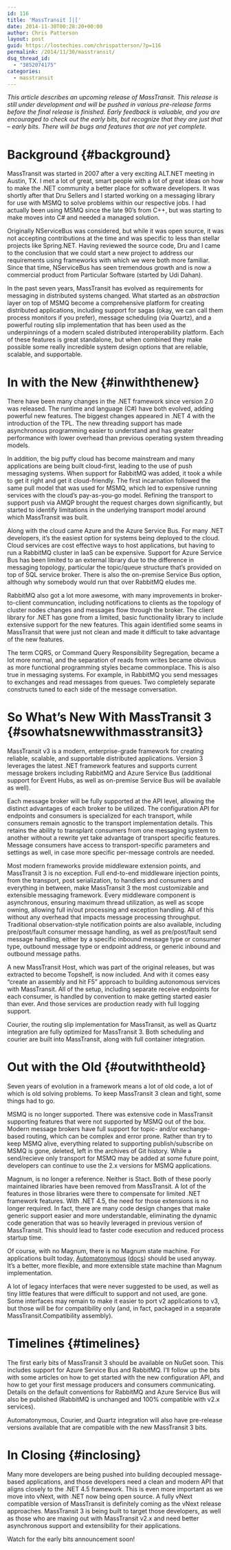 ```yaml
---
id: 116
title: 'MassTransit ]|['
date: 2014-11-30T00:28:20+00:00
author: Chris Patterson
layout: post
guid: https://lostechies.com/chrispatterson/?p=116
permalink: /2014/11/30/masstransit/
dsq_thread_id:
  - "3852074175"
categories:
  - masstransit
---
```

_This article describes an upcoming release of MassTransit. This release is still under development and will be pushed in various pre-release forms before the final release is finished. Early feedback is valuable, and you are encouraged to check out the early bits, but recognize that they are just that – early bits. There will be bugs and features that are not yet complete._

# Background {#background}

MassTransit was started in 2007 after a very exciting ALT.NET meeting in Austin, TX. I met a lot of great, smart people with a lot of great ideas on how to make the .NET community a better place for software developers. It was shortly after that Dru Sellers and I started working on a messaging library for use with MSMQ to solve problems within our respective jobs. I had actually been using MSMQ since the late 90’s from C++, but was starting to make moves into C# and needed a managed solution.

Originally NServiceBus was considered, but while it was open source, it was not accepting contributions at the time and was specific to less than stellar projects like Spring.NET. Having reviewed the source code, Dru and I came to the conclusion that we could start a new project to address our requirements using frameworks with which we were both more familiar. Since that time, NServiceBus has seen tremendous growth and is now a commercial product from Particular Software (started by Udi Dahan).

In the past seven years, MassTransit has evolved as requirements for messaging in distributed systems changed. What started as an _abstraction_ layer on top of MSMQ become a comprehensive platform for creating distributed applications, including support for sagas (okay, we can call them process monitors if you prefer), message scheduling (via Quartz), and a powerful routing slip implementation that has been used as the underpinnings of a modern scaled distributed interoperability platform. Each of these features is great standalone, but when combined they make possible some really incredible system design options that are reliable, scalable, and supportable.

# In with the New {#inwiththenew}

There have been many changes in the .NET framework since version 2.0 was released. The runtime and language (C#) have both evolved, adding powerful new features. The biggest changes appeared in .NET 4 with the introduction of the TPL. The new threading support has made asynchronous programming easier to understand and has greater performance with lower overhead than previous operating system threading models.

In addition, the big puffy cloud has become mainstream and many applications are being built cloud-first, leading to the use of push messaging systems. When support for RabbitMQ was added, it took a while to get it right and get it cloud-friendly. The first incarnation followed the same pull model that was used for MSMQ, which led to expensive running services with the cloud’s pay-as-you-go model. Refining the transport to support push via AMQP brought the request charges down significantly, but started to identify limitations in the underlying transport model around which MassTransit was built.

Along with the cloud came Azure and the Azure Service Bus. For many .NET developers, it’s the easiest option for systems being deployed to the cloud. Cloud services are cost effective ways to host applications, but having to run a RabbitMQ cluster in IaaS can be expensive. Support for Azure Service Bus has been limited to an external library due to the difference in messaging topology, particular the topic/queue structure that’s provided on top of SQL service broker. There is also the on-premise Service Bus option, although why somebody would run that over RabbitMQ eludes me.

RabbitMQ also got a lot more awesome, with many improvements in broker-to-client communcation, including notifications to clients as the topology of cluster nodes changes and messages flow through the broker. The client library for .NET has gone from a limited, basic functionality library to include extensive support for the new features. This again identified some seams in MassTransit that were just not clean and made it difficult to take advantage of the new features.

The term CQRS, or Command Query Responsibility Segregation, became a lot more normal, and the separation of reads from writes became obvious as more functional programming styles became commonplace. This is also true in messaging systems. For example, in RabbitMQ you send messages to exchanges and read messages from queues. Two completely separate constructs tuned to each side of the message conversation.

# So What’s New With MassTransit 3 {#sowhatsnewwithmasstransit3}

MassTransit v3 is a modern, enterprise-grade framework for creating reliable, scalable, and supportable distributed applications. Version 3 leverages the latest .NET framework features and supports current message brokers including RabbitMQ and Azure Service Bus (additional support for Event Hubs, as well as on-premise Service Bus will be available as well).

Each message broker will be fully supported at the API level, allowing the distinct advantages of each broker to be utilized. The configuration API for endpoints and consumers is specialized for each transport, while consumers remain agnostic to the transport implementation details. This retains the ability to transplant consumers from one messaging system to another without a rewrite yet take advantage of transport specific features. Message consumers have access to transport-specific parameters and settings as well, in case more specific per-message controls are needed.

Most modern frameworks provide middleware extension points, and MassTransit 3 is no exception. Full end-to-end middleware injection points, from the transport, post serialization, to handlers and consumers and everything in between, make MassTransit 3 the most customizable and extensible messaging framework. Every middleware component is asynchronous, ensuring maximum thread utilization, as well as scope owning, allowing full in/out processing and exception handling. All of this without any overhead that impacts message processing throughput. Traditional observation-style notification points are also available, including pre/post/fault consumer message handling, as well as pre/post/fault send message handling, either by a specific inbound message type or consumer type, outbound message type or endpoint address, or generic inbound and outbound message paths.

A new MassTransit Host, which was part of the original releases, but was extracted to become Topshelf, is now included. And with it comes easy “create an assembly and hit F5” approach to building autonomous services with MassTransit. All of the setup, including separate receive endpoints for each consumer, is handled by convention to make getting started easier than ever. And those services are production ready with full logging support.

Courier, the routing slip implementation for MassTransit, as well as Quartz integration are fully optimized for MassTransit 3. Both scheduling and courier are built into MassTransit, along with full container integration.

# Out with the Old {#outwiththeold}

Seven years of evolution in a framework means a lot of old code, a lot of which is old solving problems. To keep MassTransit 3 clean and tight, some things had to go.

MSMQ is no longer supported. There was extensive code in MassTransit supporting features that were not supported by MSMQ out of the box. Modern message brokers have full support for topic- and/or exchange-based routing, which can be complex and error prone. Rather than try to keep MSMQ alive, everything related to supporting publish/subscribe on MSMQ is gone, deleted, left in the archives of Git history. While a send/recieve only transport for MSMQ may be added at some future point, developers can continue to use the 2.x versions for MSMQ applications.

Magnum, is no longer a reference. Neither is Stact. Both of these poorly maintained libraries have been removed from MassTransit. A lot of the features in those libraries were there to compensate for limited .NET framework features. With .NET 4.5, the need for those extensions is no longer required. In fact, there are many code design changes that make generic support easier and more understandable, eliminating the dynamic code generation that was so heavily leveraged in previous version of MassTransit. This should lead to faster code execution and reduced process startup time.

Of course, with no Magnum, there is no Magnum state machine. For applications built today, [Automatonymous](http://www.nuget.org/packages/automatonymous) ([docs](http://automatonymous.readthedocs.org/en/latest/configuration/quickstart.html)) should be used anyway. It’s a better, more flexible, and more extensible state machine than Magnum implementation.

A lot of legacy interfaces that were never suggested to be used, as well as tiny little features that were difficult to support and not used, are gone. Some interfaces may remain to make it easier to port v2 applications to v3, but those will be for compatibility only (and, in fact, packaged in a separate MassTransit.Compatibility assembly).

# Timelines {#timelines}

The first early bits of MassTransit 3 should be available on NuGet soon. This includes support for Azure Service Bus and RabbitMQ. I’ll follow up the bits with some articles on how to get started with the new configuration API, and how to get your first message producers and consumers communicating. Details on the default conventions for RabbitMQ and Azure Service Bus will also be published (RabbitMQ is unchanged and 100% compatible with v2.x services).

Automatonymous, Courier, and Quartz integration will also have pre-release versions available that are compatible with the new MassTransit 3 bits.

# In Closing {#inclosing}

Many more developers are being pushed into building decoupled message-based applications, and those developers need a clean and modern API that aligns closely to the .NET 4.5 framework. This is even more important as we move into vNext, with .NET now being open source. A fully vNext compatible version of MassTransit is definitely coming as the vNext release approaches. MassTransit 3 is being built to target those developers, as well as those who are maxing out with MassTransit v2.x and need better asynchronous support and extensibility for their applications.

Watch for the early bits announcement soon!